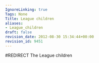 ```yaml
---
IgnoreLinking: true
Tags: None
Title: League children
aliases:
- League_children
draft: false
revision_date: 2012-08-30 15:34:44+00:00
revision_id: 9451
---
```


#REDIRECT The League children